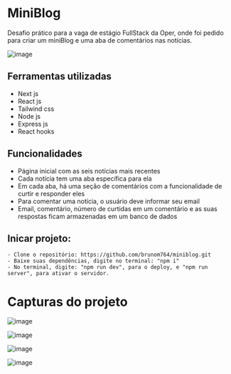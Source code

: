 # MiniBlog

Desafio prático para a vaga de estágio FullStack da Oper, onde foi pedido para criar um miniBlog e uma aba de comentários nas notícias.

![image](https://user-images.githubusercontent.com/100159869/233350244-c940c36e-c033-4abb-a970-be8d868a3b72.png)


## Ferramentas utilizadas
 
   - Next js
   - React js
   - Tailwind css
   - Node js
   - Express js
   - React hooks
   

## Funcionalidades

   - Página inicial com as seis notícias mais recentes
   - Cada notícia tem uma aba específica para ela
   - Em cada aba, há uma seção de comentários com a funcionalidade de curtir e responder eles
   - Para comentar uma notícia, o usuário deve informar seu email
   - Email, comentário, número de curtidas em um comentário e as suas respostas ficam armazenadas em um banco de dados
   

## Inicar projeto:
    - Clone o repositório: https://github.com/brunom764/miniblog.git
    - Baixe suas dependências, digite no terminal: "npm i"
    - No terminal, digite: "npm run dev", para o deploy, e "npm run server", para ativar o servidor.
    
# Capturas do projeto

![image](https://user-images.githubusercontent.com/100159869/233357064-e67e99c8-4d7a-4f8d-9c49-f32a5e28b571.png)


![image](https://user-images.githubusercontent.com/100159869/233356662-725b9c50-d93c-4760-b198-61904239260d.png)

![image](https://user-images.githubusercontent.com/100159869/233356870-c641b8fe-98ac-4aca-a239-15be3aaa92b1.png)

![image](https://user-images.githubusercontent.com/100159869/233356968-5ddad50c-eec9-49e0-8dd4-6a4e925988b7.png)

